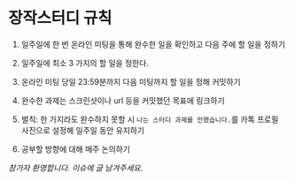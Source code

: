 # 장작스터디 규칙

1. 일주일에 한 번 온라인 미팅을 통해 완수한 일을 확인하고 다음 주에 할 일을 정하기

2. 일주일에 최소 3 가지의 할 일을 정한다.

3. 온라인 미팅 당일 23:59분까지 다음 미팅까지 할 일을 정해 커밋하기

4. 완수한 과제는 스크린샷이나 url 등을 커밋했던 목표에 링크하기

5. 벌칙: 한 가지라도 완수하지 못할 시 `나는 스터디 과제를 안했습니다.`를 카톡 프로필 사진으로 설정해 일주일 동안 유지하기

6. 공부할 방향에 대해 매주 논의하기

*참가자 환영합니다. 이슈에 글 남겨주세요.*

